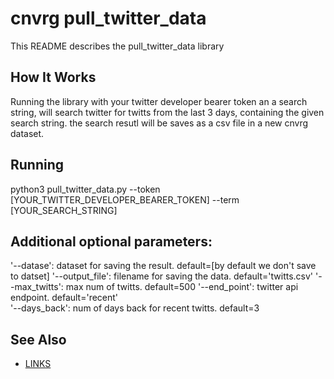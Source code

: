 #  cnvrg pull_twitter_data

This README describes the pull_twitter_data library

## How It Works

Running the library with your twitter developer bearer token an a search string,
will search twitter for twitts from the last 3 days, containing the given search string.
the search resutl will be saves as a csv file in a new cnvrg dataset.

## Running

python3 pull_twitter_data.py --token [YOUR_TWITTER_DEVELOPER_BEARER_TOKEN] --term [YOUR_SEARCH_STRING]


## Additional optional parameters:



'--datase': dataset for saving the result.  default=[by default we don't save to datset]
'--output_file': filename for saving the data. default='twitts.csv'
'--max_twitts': max num of twitts. default=500
'--end_point':  twitter api endpoint. default='recent'                 
'--days_back':  num of days back for recent twitts. default=3
 

## See Also
* [LINKS](../../README.md)


